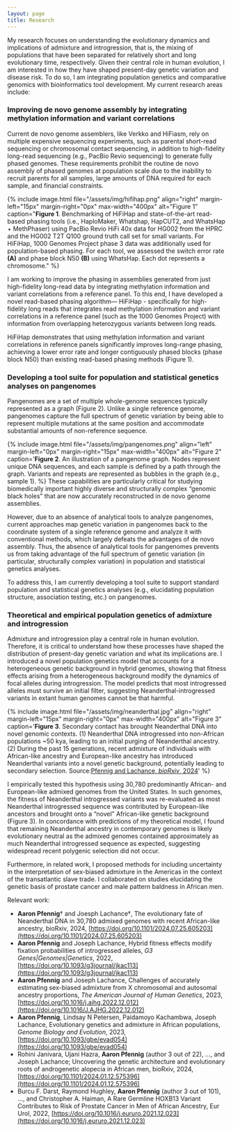 ```yaml
---
layout: page
title: Research
---
```


My research focuses on understanding the evolutionary dynamics and implications of admixture and introgression, that is, the mixing of populations that have been separated for relatively short and long evolutionary time, respectively. Given their central role in human evolution, I am interested in how they have shaped present-day genetic variation and disease risk. To do so, I am integrating population genetics and comparative genomics with bioinformatics tool development. My current research areas include:

### Improving de novo genome assembly by integrating methylation information and variant correlations

Current de novo genome assemblers, like Verkko and HiFiasm, rely on multiple expensive sequencing experiments, such as parental short-read sequencing or chromosomal contact sequencing, in addition to high-fidelity long-read sequencing (e.g., PacBio Revio sequencing) to generate fully phased genomes. These requirements prohibit the routine de novo assembly of phased genomes at population scale due to the inability to recruit parents for all samples, large amounts of DNA required for each sample, and financial constraints.

{% include image.html file="/assets/img/hifihap.png" align="right" margin-left="15px" margin-right="0px" max-width="400px" alt="Figure 1" caption="<strong>Figure 1</strong>. Benchmarking of HiFiHap and state-of-the-art read-based phasing tools (i.e., HaploMaker, Whatshap, HapCUT2, and WhatsHap + MethPhaser) using PacBio Revio HiFi 40x data for HG002 from the HPRC and the HG002 T2T Q100 ground truth call set for small variants. For HiFiHap, 1000 Genomes Project phase 3 data was additionally used for population-based phasing. For each tool, we assessed the switch error rate <strong>(A)</strong> and phase block N50 <strong>(B)</strong> using WhatsHap. Each dot represents a chromosome." %}

I am working to improve the phasing in assemblies generated from just high-fidelity long-read data by integrating methylation information and variant correlations from a reference panel. To this end, I have developed a novel read-based phasing algorithm— HiFiHap - specifically for high-fidelity long reads that integrates read methylation information and variant correlations in a reference panel (such as the 1000 Genomes Project) with information from overlapping heterozygous variants between long reads. 

HiFiHap demonstrates that using methylation information and variant correlations in reference panels significantly improves long-range phasing, achieving a lower error rate and longer contiguously phased blocks (phase block N50) than existing read-based phasing methods (Figure 1).



### Developing a tool suite for population and statistical genetics analyses on pangenomes

Pangenomes are a set of multiple whole-genome sequences typically represented as a graph (Figure 2). Unlike a single reference genome, pangenomes capture the full spectrum of genetic variation by being able to represent multiple mutations at the same position and accommodate substantial amounts of non-reference sequence. 

{% include image.html file="/assets/img/pangenomes.png" align="left" margin-left="0px" margin-right="15px" max-width="400px" alt="Figure 2" caption='<strong>Figure 2</strong>. An illustration of a pangenome graph. Nodes represent unique DNA sequences, and each sample is defined by a path through the graph. Variants and repeats are represented as bubbles in the graph (e.g., sample 1). %} These capabilities are particularly critical for studying biomedically important highly diverse and structurally complex “genomic black holes” that are now accurately reconstructed in de novo genome assemblies. 

However, due to an absence of analytical tools to analyze pangenomes, current approaches map genetic variation in pangenomes back to the coordinate system of a single reference genome and analyze it with conventional methods, which largely defeats the advantages of de novo assembly. Thus, the absence of analytical tools for pangenomes prevents us from taking advantage of the full spectrum of genetic variation (in particular, structurally complex variation) in population and statistical genetics analyses. 

To address this, I am currently developing a tool suite to support standard population and statistical genetics analyses (e.g., elucidating population structure, association testing, etc.) on pangenomes.


### Theoretical and empirical population genetics of admixture and introgression

Admixture and introgression play a central role in human evolution. Therefore, it is critical to understand how these processes have shaped the distribution of present-day genetic variation and what its implications are. I introduced a novel population genetics model that accounts for a heterogeneous genetic background in hybrid genomes, showing that fitness effects arising from a heterogeneous background modify the dynamics of focal alleles during introgression. The model predicts that most introgressed alleles must survive an initial filter, suggesting Neanderthal-introgressed variants in extant human genomes cannot be that harmful. 

{% include image.html file="/assets/img/neanderthal.jpg" align="right" margin-left="15px" margin-right="0px" max-width="400px" alt="Figure 3" caption='<strong>Figure 3</strong>. Secondary contact has brought Neanderthal DNA into novel genomic contexts. (1) Neanderthal DNA introgressed into non-African populations ~50 kya, leading to an initial purging of Neanderthal ancestry. (2) During the past 15 generations, recent admixture of individuals with African-like ancestry and European-like ancestry has introduced Neanderthal variants into a novel genetic background, potentially leading to secondary selection. Source:<a href="https://doi.org/10.1101/2024.07.25.605203" target="_blank">Pfennig and Lachance, <i>bioRxiv</i>, 2024</a>' %}

I empirically tested this hypothesis using 30,780 predominantly African- and European-like admixed genomes from the United States. In such genomes, the fitness of Neanderthal introgressed variants was re-evaluated as most Neanderthal introgressed sequence was contributed by European-like ancestors and brought onto a “novel” African-like genetic background (Figure 3). In concordance with predictions of my theoretical model, I found that remaining Neanderthal ancestry in contemporary genomes is likely evolutionary neutral as the admixed genomes contained approximately as much Neanderthal introgressed sequence as expected, suggesting widespread recent polygenic selection did not occur. 

Furthermore, in related work, I proposed methods for including uncertainty in the interpretation of sex-biased admixture in the Americas in the context of the transatlantic slave trade. I collaborated on studies elucidating the genetic basis of prostate cancer and male pattern baldness in African men.

Relevant work:
* **Aaron Pfennig**† and Joesph Lachance†, The evolutionary fate of Neanderthal DNA in 30,780 admixed genomes with recent African-like ancestry, bioRxiv, 2024, [https://doi.org/10.1101/2024.07.25.605203](https://doi.org/10.1101/2024.07.25.605203)
* **Aaron Pfennig** and Joseph Lachance, Hybrid fitness effects modify fixation probabilities of introgressed alleles, _G3 Genes\|Genomes\|Genetics_, 2022, [https://doi.org/10.1093/g3journal/jkac113](https://doi.org/10.1093/g3journal/jkac113)
* **Aaron Pfennig** and Joseph Lachance, Challenges of accurately estimating sex-biased admixture from X chromosomal and autosomal ancestry proportions, _The American Journal of Human Genetics_, 2023, [https://doi.org/10.1016/j.ajhg.2022.12.012](https://doi.org/10.1016/J.AJHG.2022.12.012)
* **Aaron Pfennig**, Lindsay N Petersen, Paidamoyo Kachambwa, Joseph Lachance, Evolutionary genetics and admixture in African populations, _Genome Biology and Evolution_, 2023, [https://doi.org/10.1093/gbe/evad054](https://doi.org/10.1093/gbe/evad054)
* Rohini Janivara, Ujani Hazra, **Aaron Pfennig** (author 3 out of 22), …, and Joseph Lachance; Uncovering the genetic architecture and evolutionary roots of androgenetic alopecia in African men, bioRxiv, 2024, [https://doi.org/10.1101/2024.01.12.575396](https://doi.org/10.1101/2024.01.12.575396)
* Burcu F. Darst, Raymond Hughley, **Aaron Pfennig** (author 3 out of 101), …, and Christopher A. Haiman, A Rare Germline HOXB13 Variant Contributes to Risk of Prostate Cancer in Men of African Ancestry, Eur Urol, 2022, [https://doi.org/10.1016/j.eururo.2021.12.023](https://doi.org/10.1016/j.eururo.2021.12.023)
